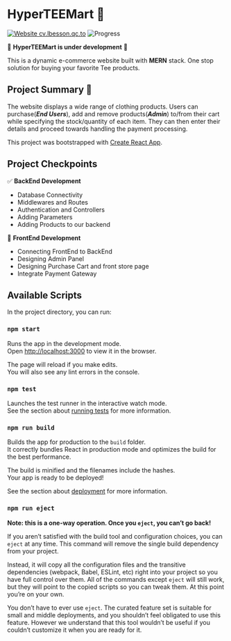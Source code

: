 # HyperTEEMart 🛒 

[![Website cv.lbesson.qc.to](https://img.shields.io/website-up-down-green-red/http/cv.lbesson.qc.to.svg)](http://cv.lbesson.qc.to/)
![Progress](https://progress-bar.dev/50/)

🚧 **HyperTEEMart is under development** 🚧

This is a dynamic e-commerce website built with **MERN** stack. One stop solution for buying your favorite Tee products.

## Project Summary 📖
The website displays a wide range of clothing products. Users can purchase(***End Users***), add and remove products(***Admin***) to/from their cart while specifying the stock/quantity of each item. They can then enter their details and proceed towards handling the payment processing.

This project was bootstrapped with [Create React App](https://github.com/facebook/create-react-app).

## Project Checkpoints

✅ **BackEnd Development**

- Database Connectivity
- Middlewares and Routes
- Authentication and Controllers
- Adding Parameters
- Adding Products to our backend

📍 **FrontEnd Development**

- Connecting FrontEnd to BackEnd
- Designing Admin Panel
- Designing Purchase Cart and front store page
- Integrate Payment Gateway

## Available Scripts

In the project directory, you can run:

### `npm start`

Runs the app in the development mode.<br />
Open [http://localhost:3000](http://localhost:3000) to view it in the browser.

The page will reload if you make edits.<br />
You will also see any lint errors in the console.

### `npm test`

Launches the test runner in the interactive watch mode.<br />
See the section about [running tests](https://facebook.github.io/create-react-app/docs/running-tests) for more information.

### `npm run build`

Builds the app for production to the `build` folder.<br />
It correctly bundles React in production mode and optimizes the build for the best performance.

The build is minified and the filenames include the hashes.<br />
Your app is ready to be deployed!

See the section about [deployment](https://facebook.github.io/create-react-app/docs/deployment) for more information.

### `npm run eject`

**Note: this is a one-way operation. Once you `eject`, you can’t go back!**

If you aren’t satisfied with the build tool and configuration choices, you can `eject` at any time. This command will remove the single build dependency from your project.

Instead, it will copy all the configuration files and the transitive dependencies (webpack, Babel, ESLint, etc) right into your project so you have full control over them. All of the commands except `eject` will still work, but they will point to the copied scripts so you can tweak them. At this point you’re on your own.

You don’t have to ever use `eject`. The curated feature set is suitable for small and middle deployments, and you shouldn’t feel obligated to use this feature. However we understand that this tool wouldn’t be useful if you couldn’t customize it when you are ready for it.


